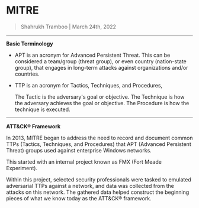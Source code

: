 # MITRE

> Shahrukh Tramboo | March 24th, 2022

--------------------------------------

**Basic Terminology**

-	APT is an acronym for Advanced Persistent Threat.
 	This can be considered a team/group (threat group), or even country (nation-state group), that engages in long-term attacks against organizations and/or countries.

-	TTP is an acronym for Tactics, Techniques, and Procedures,

	The Tactic is the adversary's goal or objective.
	The Technique is how the adversary achieves the goal or objective.
	The Procedure is how the technique is executed.

------------------------------------------

**ATT&CK® Framework**

 In 2013, MITRE began to address the need to record and document common TTPs (Tactics, Techniques, and Procedures) that APT (Advanced Persistent Threat) groups used against enterprise Windows networks.

 This started with an internal project known as FMX (Fort Meade Experiment).

 Within this project, selected security professionals were tasked to emulated adversarial TTPs against a network, and data was collected from the attacks on this network. The gathered data helped construct the beginning pieces of what we know today as the ATT&CK® framework.

 